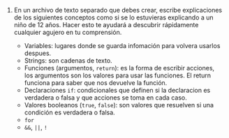 
1. En un archivo de texto separado que debes crear, escribe explicaciones de los siguientes conceptos como si se lo estuvieras explicando a un niño de 12 años. Hacer esto te ayudará a descubrir rápidamente cualquier agujero en tu comprensión.

	* Variables: lugares donde se guarda infomación para volvera usarlos despues. 
	* Strings: son cadenas de texto.
	* Funciones (argumentos, `return`): es la forma de escribir acciones, los argumentos son los valores 	para usar las funciones. El return funciona para saber que nos devuelve la función.
	* Declaraciones `if`: condicionales que definen si la declaracion es verdadera o falsa y que acciones 	se toma en cada caso.
	* Valores booleanos (`true`, `false`): son valores que resuelven si una condición es verdadera o falsa.
	* `for`
	* `&&`, `||`, `!`

